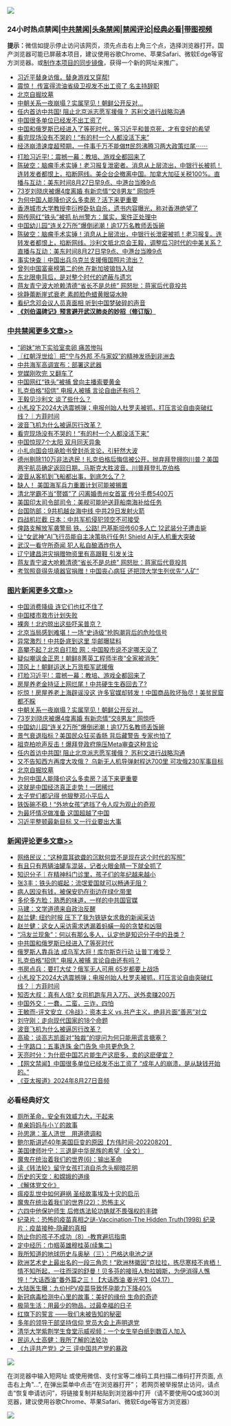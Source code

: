 ![](https://raw.githubusercontent.com/jsvpn/jsproxy/dev/64photo/fqnews-qr.jpg)

<div id="tt">
<h3>24小时热点禁闻|<a href="#%E4%B8%AD%E5%85%B1%E7%A6%81%E9%97%BB%E6%9B%B4%E5%A4%9A%E6%96%87%E7%AB%A0">中共禁闻</a>|<a href="#%E5%9B%BE%E7%89%87%E6%96%B0%E9%97%BB%E6%9B%B4%E5%A4%9A%E6%96%87%E7%AB%A0">头条禁闻</a>|<a href="#%E6%96%B0%E9%97%BB%E8%AF%84%E8%AE%BA%E6%9B%B4%E5%A4%9A%E6%96%87%E7%AB%A0">禁闻评论|<a href="#%E5%BF%85%E7%9C%8B%E7%BB%8F%E5%85%B8%E5%A5%BD%E6%96%87">经典必看</a>|<a href="https://696153.xyz/3" target="_blank">带图视频</a></h3>
<div><b>提示：</b>微信如提示停止访问该网页，须先点击右上角三个点，选择浏览器打开。国产浏览器可能已屏蔽本项目，建议使用谷歌Chrome、苹果Safari、微软Edge等官方浏览器。或<a href="%E5%88%B6%E4%BD%9Cgit%E7%A6%81%E9%97%BB%E9%95%9C%E5%83%8F.md">制作本项目的同步镜像</a>，获得一个新的网址来推广。</div>
<ul>

<li><a href="/sohnews/20240827/2079789.md">习近平替身访俄，替身游戏又穿帮!</a></li>
<li><a href="/baitai/20240827/2079844.md">震惊！ 传富得流油省级卫视发不出工资了 名主持辞职</a></li>
<li><a href="/topimagenews/20240827/2079768.md">北京自掘坟墓</a></li>
<li><a href="/topimagenews/20240828/2080080.md">中朝关系一夜崩塌？实属罕见！朝鲜公开反对…</a></li>
<li><a href="/topimagenews/20240827/2079883.md">任内首访中共国! 阻止北京派志愿军援俄？ 苏利文进行战略沟通</a></li>
<li><a href="/finance/20240827/2079819.md">中国很多单位已经发不出工资了</a></li>
<li><a href="/baitai/20240828/2080059.md">中国和俄罗斯已经进入了等死时代，等习近平和普京死，才有变好的希望</a></li>
<li><a href="/cbnews/20240828/2080089.md">看完现场没有不哭的！“有的村一个人都没活下来”</a></li>
<li><a href="/sohnews/20240827/2079890.md">经济崩溃速度超预期，一件事千万不能做❗️❗️民怨沸腾习两大政策烂尾⋯⋯</a></li>
<li><a href="/topimagenews/20240828/2080088.md">打脸习近平!：震撼一幕：教培、游戏全都回来了</a></li>
<li><a href="/sohnews/20240827/2079798.md">陈破空：脑瘤手术实锤！老习报复泄密者。消息从上层流出，中银行长被抓！连转发者都恨上，掐断网线。美企台企撤离中国。加拿大加征关税100%。直播与互动：美东时间8月27日早9点、中港台当晚9点</a></li>
<li><a href="/topimagenews/20240827/2079964.md">73岁刘晓庆被爆4度离婚 有新恋情“交8男友” 网惊呼</a></li>
<li><a href="/topimagenews/20240827/2079767.md">为何中国人能降价这么多卖房？活下来更重要</a></li>
<li><a href="/ssgc/20240827/2079637.md">香港城市大学教授李衍桦卧轨自杀，遗书内容曝光，称对香港绝望了</a></li>
<li><a href="/headline/20240827/2079857.md">网传网红“铁头”被抓 杭州警方：属实，案件正处理中</a></li>
<li><a href="/topimagenews/20240827/2079929.md">中国幼儿园“连关2万所”爆倒闭潮！逾17万名教师丢饭碗</a></li>
<li><a href="/sohnews/20240827/2079933.md">陈破空：脑瘤手术实锤！消息从上层流出，中银行长泄密被抓！老习报复。连转发者都恨上，掐断网线。沙利文抵北京会王毅，调整后习时代的中美关系？直播与互动：美东时间8月27日早9点、中港台当晚9点</a></li>
<li><a href="/ssgc/20240828/2080119.md">事实快查｜中国出兵乌克兰支援俄国照片流出？</a></li>
<li><a href="/cnnews/20240827/2079788.md">曾列中国富豪榜第二的他 在新加坡锒铛入狱</a></li>
<li><a href="/baitai/20240828/2080051.md">东北限电背后，是对整个时代的遮蔽与遗忘</a></li>
<li><a href="/cbnews/20240827/2079818.md">蒋友青宁波大呛赖清德“省长不是总统” 网怒批：蒋家后代竟投共</a></li>
<li><a href="/yule/20240827/2079979.md">徐静蕾断崖式衰老 素颜脸色蜡黄眼袋水肿</a></li>
<li><a href="/comments/20240827/2079769.md">看纪念邓会议人员真面相 听到中国梦破碎的声音</a></li>
<li><b><a href="/comments/20200207/1272816.md" target="_blank">《刘伯温碑记》预言避开武汉肺炎的妙招（修订版）</a></b></li>
</ul>
</div>

<div class="catlist">
<h3><a href="/cbnews/" target="_blank">中共禁闻</a><span><a href="/cbnews/" target="_blank" rel="nofollow">更多文章>></a></span></h3>
<ul>
<li><a href="/cbnews/20240828/2080220.md" target="_blank">“卵妹”地下实验室卖卵 痛苦惨叫</a></li>
<li><a href="/cbnews/20240828/2080207.md" target="_blank">〖红朝浮世绘〗把“宁与外邦 不与家奴”的精神发扬到非洲去</a></li>
<li><a href="/cbnews/20240828/2080193.md" target="_blank">中共海军高调宣布：部署这武器</a></li>
<li><a href="/cbnews/20240828/2080192.md" target="_blank">党媒刚吹完 又翻车了</a></li>
<li><a href="/cbnews/20240828/2080174.md" target="_blank">中国网红“铁头”被捕 曾向主播索要黄金</a></li>
<li><a href="/comments/20240828/2080156.md" target="_blank">扎克伯格“招供” 电报人被捕 言论自由还有吗？</a></li>
<li><a href="/cbnews/20240828/2080154.md" target="_blank">王毅见沙利文 谈了些什么？</a></li>
<li><a href="/comments/20240828/2080147.md" target="_blank">小札投下2024大选震撼弹；电报创始人杜罗夫被抓，打压言论自由突破红线？｜方菲时间</a></li>
<li><a href="/comments/20240828/2080117.md" target="_blank">波音飞机为什么被逼厉行改革？</a></li>
<li><a href="/cbnews/20240828/2080089.md" target="_blank">看完现场没有不哭的！“有的村一个人都没活下来”</a></li>
<li><a href="/comments/20240828/2080073.md" target="_blank">中国惊现7个太阳 双月同天异象</a></li>
<li><a href="/comments/20240828/2080039.md" target="_blank">小扎向国会坦承脸书曾封杀言论，引轩然大波</a></li>
<li><a href="/comments/20240828/2080033.md" target="_blank">德州剔除110万非法选民！扎克伯格后悔信被公开，抛弃拜登拥抱川普？美国两宇航员确定返回日期，马斯克大胜波音。川普拜登扎克伯格</a></li>
<li><a href="/comments/20240827/2079967.md" target="_blank">波音从客机到飞船都出事，到底怎么了？</a></li>
<li><a href="/cbnews/20240827/2079966.md" target="_blank">缺人！ 美国海军兵力重置计划可能被搁置</a></li>
<li><a href="/cbnews/20240827/2079965.md" target="_blank">清北学霸不当“赘婿”了 闪离婚贵州女首富 传分手费5400万</a></li>
<li><a href="/cbnews/20240827/2079930.md" target="_blank">美国印太司令部司令：美舰可能护送菲船南海补给任务</a></li>
<li><a href="/cbnews/20240827/2079911.md" target="_blank">台国防部：9共机越台海中线 中共29日发射火箭</a></li>
<li><a href="/cbnews/20240827/2079910.md" target="_blank">四战机拦截 日本：中共军机侵犯领空不可接受</a></li>
<li><a href="/cbnews/20240827/2079909.md" target="_blank">俾路支解放军袭警局 铁、公路! 巴基斯坦传60多人亡 12武装分子遭击毙</a></li>
<li><a href="/cbnews/20240827/2079907.md" target="_blank">让“女武神”AI飞行员能自主决策执行任务! Shield AI无人机重大突破</a></li>
<li><a href="/cbnews/20240827/2079905.md" target="_blank">武汉一看守所奇闻 犯人私自酿酒炸伤人</a></li>
<li><a href="/cbnews/20240827/2079904.md" target="_blank">辽宁建昌洪灾捐赠物资里有高跟鞋 引发关注</a></li>
<li><a href="/cbnews/20240827/2079818.md" target="_blank">蒋友青宁波大呛赖清德“省长不是总统” 网怒批：蒋家后代竟投共</a></li>
<li><a href="/cbnews/20240827/2079817.md" target="_blank">考驾照竟得先填器官捐赠！中国丧心病狂 还把顶大学生列优先“人矿”</a></li>

</ul>
</div>
<div class="catlist">
<h3><a href="/topimagenews/" target="_blank">图片新闻</a><span><a href="/topimagenews/" target="_blank" rel="nofollow">更多文章>></a></span></h3>
<ul>
<li><a href="/topimagenews/20240828/2080218.md" target="_blank">中国消费降级 连它们也扛不住了</a></li>
<li><a href="/topimagenews/20240828/2080191.md" target="_blank">中国楼市救市计划失败</a></li>
<li><a href="/topimagenews/20240828/2080190.md" target="_blank">裸奔！北约晾出这些吓呆普京？</a></li>
<li><a href="/topimagenews/20240828/2080173.md" target="_blank">北京当局感到难堪！一场“史诗级”抢购潮背后的危险信号</a></li>
<li><a href="/topimagenews/20240828/2080172.md" target="_blank">异常激烈！中共卧底到这里 华邮曝猛料</a></li>
<li><a href="/topimagenews/20240828/2080153.md" target="_blank">高攀不起？北京自打脸 网：中国股市说不定哪天没了</a></li>
<li><a href="/topimagenews/20240828/2080127.md" target="_blank">疑似嘲讽金正恩！朝鲜8菁英工程师半夜“全家被消失”</a></li>
<li><a href="/topimagenews/20240828/2080109.md" target="_blank">顶风上！朝鲜运送上万货柜军武援俄</a></li>
<li><a href="/topimagenews/20240828/2080088.md" target="_blank">打脸习近平!：震撼一幕：教培、游戏全都回来了</a></li>
<li><a href="/topimagenews/20240828/2080087.md" target="_blank">房屋养老金持证上网烂尾！中共硬生生吞回去了?</a></li>
<li><a href="/topimagenews/20240828/2080086.md" target="_blank">吃惊！房屋养老上海辟谣没这 许多官媒却转发！中国商品败坏殆尽！美贫民窟都不睬</a></li>
<li><a href="/topimagenews/20240828/2080080.md" target="_blank">中朝关系一夜崩塌？实属罕见！朝鲜公开反对…</a></li>
<li><a href="/topimagenews/20240827/2079964.md" target="_blank">73岁刘晓庆被爆4度离婚 有新恋情“交8男友” 网惊呼</a></li>
<li><a href="/topimagenews/20240827/2079929.md" target="_blank">中国幼儿园“连关2万所”爆倒闭潮！逾17万名教师丢饭碗</a></li>
<li><a href="/topimagenews/20240827/2079928.md" target="_blank">景气衰退指标？美国民众狂买香肠 背后藏警告 专家也怕了</a></li>
<li><a href="/topimagenews/20240827/2079927.md" target="_blank">祖克柏呛声反击！爆拜登政府施压Meta审查这种言论</a></li>
<li><a href="/topimagenews/20240827/2079883.md" target="_blank">任内首访中共国! 阻止北京派志愿军援俄？ 苏利文进行战略沟通</a></li>
<li><a href="/topimagenews/20240827/2079882.md" target="_blank">又不告知西方再度大攻俄？ 乌新无人机导弹射程达700里 可攻俄230军事目标</a></li>
<li><a href="/topimagenews/20240827/2079768.md" target="_blank">北京自掘坟墓</a></li>
<li><a href="/topimagenews/20240827/2079767.md" target="_blank">为何中国人能降价这么多卖房？活下来更重要</a></li>
<li><a href="/topimagenews/20240827/2079757.md" target="_blank">这就是中国经济真正走势！一团稀烂</a></li>
<li><a href="/topimagenews/20240827/2079756.md" target="_blank">太子党们都记得 他狠整邓小平后人</a></li>
<li><a href="/topimagenews/20240827/2079742.md" target="_blank">铁饭碗不稳！“外地女孩”遮挡了令人叹为观止的奇观</a></li>
<li><a href="/topimagenews/20240827/2079741.md" target="_blank">为最坏情况做准备 这国超越了中国</a></li>
<li><a href="/topimagenews/20240827/2079740.md" target="_blank">习近平整顿最新目标 又一行业要出大事</a></li>

</ul>
</div>
<div class="catlist">
<h3><a href="/comments/" target="_blank">新闻评论</a><span><a href="/comments/" target="_blank" rel="nofollow">更多文章>></a></span></h3>
<ul>
<li><a href="/comments/20240828/2080225.md" target="_blank">网络民议：“这种震耳欲聋的沉默何尝不是现在这个时代的写照”</a></li>
<li><a href="/comments/20240828/2080224.md" target="_blank">有且只有两辆油罐车混装，记者火眼金睛一下就全抓了</a></li>
<li><a href="/comments/20240828/2080223.md" target="_blank">知识分子｜在精神科门诊里，孩子们的年纪越来越小</a></li>
<li><a href="/comments/20240828/2080222.md" target="_blank">张3丰：铁头的崛起：流氓爱国就可以畅通无阻？</a></li>
<li><a href="/comments/20240828/2080221.md" target="_blank">病人因没有钱，被保安扔在街边在绿化带里</a></li>
<li><a href="/comments/20240828/2080199.md" target="_blank">多伦多方脸：熟悉的味道，一样的中共国官媒</a></li>
<li><a href="/comments/20240828/2080198.md" target="_blank">马建：文学道德来自政治反醒</a></li>
<li><a href="/comments/20240828/2080197.md" target="_blank">赵兰健: 纽约时报 压下了我为铁链女求救的新闻采访</a></li>
<li><a href="/comments/20240828/2080181.md" target="_blank">赵兰健：这女人采访需求透漏着蚂蟥一般的贪婪和凶狠</a></li>
<li><a href="/comments/20240828/2080180.md" target="_blank">“冯友兰现象”：何以有那么多人，认定他是知识分子中的丑类？</a></li>
<li><a href="/comments/20240828/2080179.md" target="_blank">中共国和俄罗斯已经进入了等死时代</a></li>
<li><a href="/comments/20240828/2080170.md" target="_blank">俄罗斯人靠兵法 成乌军大将！库尔斯克行动 让普丁难受？</a></li>
<li><a href="/comments/20240828/2080156.md" target="_blank">扎克伯格“招供” 电报人被捕 言论自由还有吗？</a></li>
<li><a href="/comments/20240828/2080155.md" target="_blank">书房点兵：要打大仗？俄军无人可用 65岁都要上战场</a></li>
<li><a href="/comments/20240828/2080147.md" target="_blank">小札投下2024大选震撼弹；电报创始人杜罗夫被抓，打压言论自由突破红线？｜方菲时间</a></li>
<li><a href="/comments/20240828/2080137.md" target="_blank">知否大叔：真有人信? 女司机跑车月入7万、送外卖赚200万</a></li>
<li><a href="/comments/20240828/2080136.md" target="_blank">中国外交：一蠢，二蛮，三诈，四怕</a></li>
<li><a href="/comments/20240828/2080135.md" target="_blank">王敏而-评文安立《冷战》：资本主义 vs.共产主义，绝非片面“善恶”对立</a></li>
<li><a href="/comments/20240828/2080134.md" target="_blank">刘守刚：走向现代国家的18个命题</a></li>
<li><a href="/comments/20240828/2080117.md" target="_blank">波音飞机为什么被逼厉行改革？</a></li>
<li><a href="/comments/20240828/2080112.md" target="_blank">高瑜：谈高志凯面对“独裁”的提问为何只能用谎言搪塞？</a></li>
<li><a href="/comments/20240828/2080111.md" target="_blank">十字路口：五事连珠 金门告急 中共更危急？</a></li>
<li><a href="/comments/20240828/2080105.md" target="_blank">天亮时分：为什麽中国芯片能生产这麽多，卖的这麽便宜？</a></li>
<li><a href="/comments/20240828/2080085.md" target="_blank">【网文禁闻】中国很多单位已经发不出工资了 “成年人的崩溃，是从缺钱开始的。”</a></li>
<li><a href="/comments/20240828/2080078.md" target="_blank">《亚太报道》2024年8月27日音频</a></li>

</ul>
</div>

<div class="catlist">
<h3>必看经典好文</h3>
<ul>
<li><a href="/comments/20220605/1742040.md" target="_blank">厕所革命，安全有效威力大，干起来</a></li>
<li><a href="/cbnews/20210518/1548912.md" target="_blank">单亲妈妈与小丫的故事</a></li>
<li><a href="/comments/20210216/1488350.md" target="_blank">孙思邈：圣人济世　用道德调和</a></li>
<li><a href="/bannedvideo/20220821/1774387.md" target="_blank">鲍尔斯讲述40年美国巨变的原因【方伟时间-20220820】</a></li>
<li><a href="/comments/20220928/1790417.md" target="_blank">美国律师叶宁：三退是中华民族的希望（全文）</a></li>
<li><a href="/topimagenews/20180524/947358.md" target="_blank">魔鬼在统治着我们的世界(6)：输出革命</a></li>
<li><a href="/comments/20190512/1127015.md" target="_blank">读《转法轮》留守女孩打消自杀念头柳暗花明</a></li>
<li><a href="/cbnews/20190219/1083302.md" target="_blank">历史的天空：和嫦娥的道缘</a></li>
<li><a href="/bookwiki/20130610/138400.md" target="_blank">《解体党文化》</a></li>
<li><a href="/comments/20200618/1346823.md" target="_blank">瘟疫乱世中如何避祸 圣经故事埃及十灾的启示</a></li>
<li><a href="/comments/20180804/981524.md" target="_blank">魔鬼在统治着我们的世界(22)：恐怖主义</a></li>
<li><a href="/comments/20200926/1403542.md" target="_blank">六四中他保护师生 后修炼法轮功铸就不畏强权的丰碑</a></li>
<li><a href="/topimagenews/20180408/925060.md" target="_blank">纪录片：恐怖的疫苗真相之谜-Vaccination-The Hidden Truth(1998) 纪录片：疫苗接种-隐藏的真相</a></li>
<li><a href="/comments/20230923/1937654.md" target="_blank">防止你的孩子不成功（8）-教育避坑指南</a></li>
<li><a href="/tculture/20161102/608445.md" target="_blank">定中经历：巾帼英雄穆桂英(续集二)</a></li>
<li><a href="/tculture/xiulian/20170726/797589.md" target="_blank">我所知道的地球历史与奥秘（三）：巴格达电池之谜</a></li>
<li><a href="/bannedvideo/20210418/1528557.md" target="_blank">欧洲艺术史上最出名的一段三角恋！“欧洲林徽因”克拉拉，拣尽寒枝不肯栖！情不知所起，一往而深的舒曼！贝多芬的接班人勃拉姆斯，为伊消得人憔悴！“大话西油”番外篇之三！【大话西油 姜光宇】(04.17）</a></li>
<li><a href="/comments/20231220/1976789.md" target="_blank">大陆医生曝：九价HPV疫苗导致怀孕能力下降40%</a></li>
<li><a href="/cbnews/20210421/1530674.md" target="_blank">新冠病毒检测中心里的故事：美好的缘份 生命的奇迹</a></li>
<li><a href="/comments/20221023/1801109.md" target="_blank">极简生活：用最少的物品，过最幸福的日子</a></li>
<li><a href="/comments/20221219/1825441.md" target="_blank">红旗下的誓言 ——我们未被告知的秘密</a></li>
<li><a href="/comments/20210307/1500218.md" target="_blank">多年的领导干部坚持信仰 党员大会上声明退党</a></li>
<li><a href="/comments/20221213/1822868.md" target="_blank">清华大学紫荆学生食堂示威视频：一个女生举白纸到数百人加入</a></li>
<li><a href="/ccpdope/20200729/1369047.md" target="_blank">民运人士高健：我所了解的法轮功</a></li>
<li><a href="/bookonline/20131116/201054.md" target="_blank">《九评共产党》之三 评中国共产党的暴政</a></li>

</ul>
</div>

![](https://raw.githubusercontent.com/jsvpn/jsproxy/dev/64photo/fqnews-qr.jpg)

在浏览器中输入短网址 或使用微信、支付宝等二维码工具扫描二维码打开页面, 点击右上角"...", 在弹出菜单中点击“在浏览器打开”； 若网页被举报禁止访问，请点击“恢复申请访问”，将链接复制并粘贴到浏览器中打开（请不要使用QQ或360浏览器，建议使用谷歌Chrome、苹果Safari、微软Edge等官方浏览器）

![](https://raw.githubusercontent.com/jsvpn/jsproxy/dev/64photo/wx.jpg)